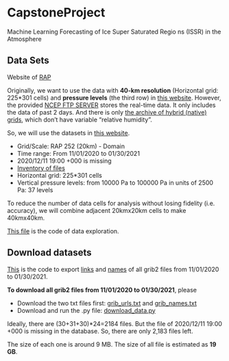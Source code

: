 # CapstoneProject
Machine Learning Forecasting of Ice Super Saturated Regio ns (ISSR) in the Atmosphere

## Data Sets
Website of [RAP](https://rapidrefresh.noaa.gov/)

Originally, we want to use the data with **40-km resolution** (Horizontal grid: 225*301 cells) and **pressure levels** (the third row) in [this website](https://www.nco.ncep.noaa.gov/pmb/products/rap/). However, the provided [NCEP FTP SERVER](ftp://ftp.ncep.noaa.gov/pub/data/nccf/com/rap/prod) stores the real-time data. It only includes the data of past 2 days. And there is only [the archive of hybrid (native) grids](http://soostrc.comet.ucar.edu/data/grib/rap/), which don’t have variable “relative humidity”.  

So, we will use the datasets in [this website](https://www.ncdc.noaa.gov/data-access/model-data/model-datasets/rapid-refresh-rap). 
- Grid/Scale: RAP	252 (20km) - Domain
- Time range: From 11/01/2020 to 01/30/2021
- 2020/12/11 19:00 +000 is missing
- [Inventory of files](https://www.nco.ncep.noaa.gov/pmb/products/rap/rap.t00z.awp252pgrbf00.grib2.shtml)
- Horizontal grid: 225*301 cells
- Vertical pressure levels: from 10000 Pa to 100000 Pa in units of 2500 Pa: 37 levels

To reduce the number of data cells for analysis without losing fidelity (i.e. accuracy), we will combine adjacent 20kmx20km cells to make 40kmx40km. 

[This file](explore_data.py) is the code of data exploration.

## Download datasets

[This](retrieve_links_names.py) is the code to export [links](grib_urls.txt) and [names](grib_names.txt) of all grib2 files from 11/01/2020 to 01/30/2021.

**To download all grib2 files from 11/01/2020 to 01/30/2021**, please
- Download the two txt files first: [grib_urls.txt](grib_urls.txt) and [grib_names.txt](grib_names.txt)
- Download and run the .py file: [download_data.py](download_data.py)

Ideally, there are (30+31+30)*24=2184 files. But the file of 2020/12/11 19:00 +000 is missing in the database. So, there are only 2,183 files left.

The size of each one is around 9 MB. The size of all file is estimated as **19 GB**.






